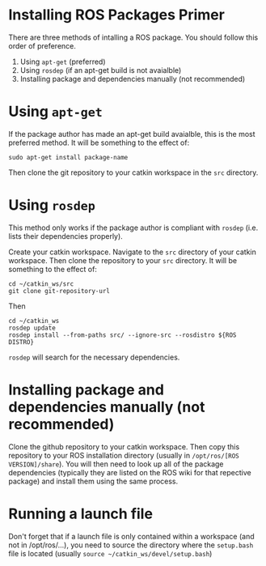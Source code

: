 # Installing ROS Packages Primer

There are three methods of intalling a ROS package.  You should follow this order of preference.

 1. Using `apt-get` (preferred)
 2. Using `rosdep` (if an apt-get build is not avaialble)
 3. Installing package and dependencies manually (not recommended)
 
# Using `apt-get`

If the package author has made an apt-get build avaialble, this is the most preferred method.  It will be something to the effect of:

```
sudo apt-get install package-name
```

Then clone the git repository to your catkin workspace in the `src` directory.  

# Using `rosdep`

This method only works if the package author is compliant with `rosdep` (i.e. lists their dependencies properly).

Create your catkin workspace.  Navigate to the `src` directory of your catkin workspace.  Then clone the repository to your `src` directory.  It will be something to the effect of:

```
cd ~/catkin_ws/src
git clone git-repository-url
```

Then

```
cd ~/catkin_ws
rosdep update
rosdep install --from-paths src/ --ignore-src --rosdistro ${ROS DISTRO}
```

`rosdep` will search for the necessary dependencies.

# Installing package and dependencies manually (not recommended)

Clone the github repository to your catkin workspace.  Then copy this repository to your ROS installation directory (usually in `/opt/ros/[ROS VERSION]/share`).  You will then need to look up all of the package dependencies (typically they are listed on the ROS wiki for that repective package) and install them using the same process.  

# Running a launch file
Don't forget that if a launch file is only contained within a workspace (and not in /opt/ros/...), you need to source the directory where the `setup.bash` file is located (usually `source ~/catkin_ws/devel/setup.bash`)

